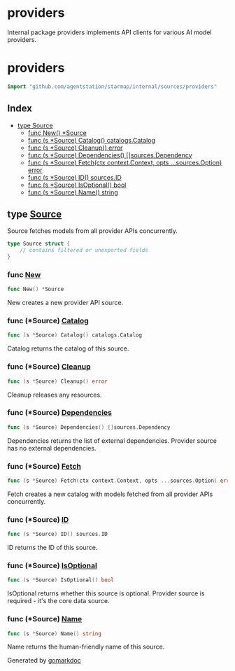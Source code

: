# providers

Internal package providers implements API clients for various AI model providers.

<!-- gomarkdoc:embed:start -->

<!-- Code generated by gomarkdoc. DO NOT EDIT -->

# providers

```go
import "github.com/agentstation/starmap/internal/sources/providers"
```

## Index

- [type Source](<#Source>)
  - [func New\(\) \*Source](<#New>)
  - [func \(s \*Source\) Catalog\(\) catalogs.Catalog](<#Source.Catalog>)
  - [func \(s \*Source\) Cleanup\(\) error](<#Source.Cleanup>)
  - [func \(s \*Source\) Dependencies\(\) \[\]sources.Dependency](<#Source.Dependencies>)
  - [func \(s \*Source\) Fetch\(ctx context.Context, opts ...sources.Option\) error](<#Source.Fetch>)
  - [func \(s \*Source\) ID\(\) sources.ID](<#Source.ID>)
  - [func \(s \*Source\) IsOptional\(\) bool](<#Source.IsOptional>)
  - [func \(s \*Source\) Name\(\) string](<#Source.Name>)


<a name="Source"></a>
## type [Source](<https://github.com/agentstation/starmap/blob/master/internal/sources/providers/providers.go#L16-L19>)

Source fetches models from all provider APIs concurrently.

```go
type Source struct {
    // contains filtered or unexported fields
}
```

<a name="New"></a>
### func [New](<https://github.com/agentstation/starmap/blob/master/internal/sources/providers/providers.go#L22>)

```go
func New() *Source
```

New creates a new provider API source.

<a name="Source.Catalog"></a>
### func \(\*Source\) [Catalog](<https://github.com/agentstation/starmap/blob/master/internal/sources/providers/providers.go#L223>)

```go
func (s *Source) Catalog() catalogs.Catalog
```

Catalog returns the catalog of this source.

<a name="Source.Cleanup"></a>
### func \(\*Source\) [Cleanup](<https://github.com/agentstation/starmap/blob/master/internal/sources/providers/providers.go#L228>)

```go
func (s *Source) Cleanup() error
```

Cleanup releases any resources.

<a name="Source.Dependencies"></a>
### func \(\*Source\) [Dependencies](<https://github.com/agentstation/starmap/blob/master/internal/sources/providers/providers.go#L235>)

```go
func (s *Source) Dependencies() []sources.Dependency
```

Dependencies returns the list of external dependencies. Provider source has no external dependencies.

<a name="Source.Fetch"></a>
### func \(\*Source\) [Fetch](<https://github.com/agentstation/starmap/blob/master/internal/sources/providers/providers.go#L38>)

```go
func (s *Source) Fetch(ctx context.Context, opts ...sources.Option) error
```

Fetch creates a new catalog with models fetched from all provider APIs concurrently.

<a name="Source.ID"></a>
### func \(\*Source\) [ID](<https://github.com/agentstation/starmap/blob/master/internal/sources/providers/providers.go#L25>)

```go
func (s *Source) ID() sources.ID
```

ID returns the ID of this source.

<a name="Source.IsOptional"></a>
### func \(\*Source\) [IsOptional](<https://github.com/agentstation/starmap/blob/master/internal/sources/providers/providers.go#L241>)

```go
func (s *Source) IsOptional() bool
```

IsOptional returns whether this source is optional. Provider source is required \- it's the core data source.

<a name="Source.Name"></a>
### func \(\*Source\) [Name](<https://github.com/agentstation/starmap/blob/master/internal/sources/providers/providers.go#L28>)

```go
func (s *Source) Name() string
```

Name returns the human\-friendly name of this source.

Generated by [gomarkdoc](<https://github.com/princjef/gomarkdoc>)


<!-- gomarkdoc:embed:end -->
